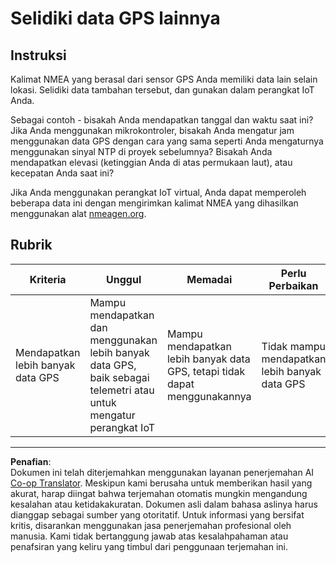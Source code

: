 <!--
CO_OP_TRANSLATOR_METADATA:
{
  "original_hash": "bded364fc06ce37d7a76aed3be1ba73a",
  "translation_date": "2025-08-27T23:54:07+00:00",
  "source_file": "3-transport/lessons/1-location-tracking/assignment.md",
  "language_code": "id"
}
-->
# Selidiki data GPS lainnya

## Instruksi

Kalimat NMEA yang berasal dari sensor GPS Anda memiliki data lain selain lokasi. Selidiki data tambahan tersebut, dan gunakan dalam perangkat IoT Anda.

Sebagai contoh - bisakah Anda mendapatkan tanggal dan waktu saat ini? Jika Anda menggunakan mikrokontroler, bisakah Anda mengatur jam menggunakan data GPS dengan cara yang sama seperti Anda mengaturnya menggunakan sinyal NTP di proyek sebelumnya? Bisakah Anda mendapatkan elevasi (ketinggian Anda di atas permukaan laut), atau kecepatan Anda saat ini?

Jika Anda menggunakan perangkat IoT virtual, Anda dapat memperoleh beberapa data ini dengan mengirimkan kalimat NMEA yang dihasilkan menggunakan alat [nmeagen.org](https://www.nmeagen.org).

## Rubrik

| Kriteria | Unggul | Memadai | Perlu Perbaikan |
| -------- | ------- | -------- | ---------------- |
| Mendapatkan lebih banyak data GPS | Mampu mendapatkan dan menggunakan lebih banyak data GPS, baik sebagai telemetri atau untuk mengatur perangkat IoT | Mampu mendapatkan lebih banyak data GPS, tetapi tidak dapat menggunakannya | Tidak mampu mendapatkan lebih banyak data GPS |

---

**Penafian**:  
Dokumen ini telah diterjemahkan menggunakan layanan penerjemahan AI [Co-op Translator](https://github.com/Azure/co-op-translator). Meskipun kami berusaha untuk memberikan hasil yang akurat, harap diingat bahwa terjemahan otomatis mungkin mengandung kesalahan atau ketidakakuratan. Dokumen asli dalam bahasa aslinya harus dianggap sebagai sumber yang otoritatif. Untuk informasi yang bersifat kritis, disarankan menggunakan jasa penerjemahan profesional oleh manusia. Kami tidak bertanggung jawab atas kesalahpahaman atau penafsiran yang keliru yang timbul dari penggunaan terjemahan ini.